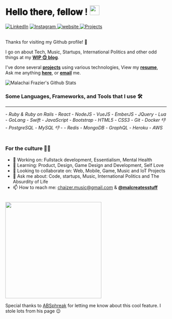 <h1>
  𝐇𝐞𝐥𝐥𝐨 𝐭𝐡𝐞𝐫𝐞, 𝐟𝐞𝐥𝐥𝐨𝐰 <nerds/>! <img src="https://github.com/malachaifrazier/malachaifrazier/blob/master/gifs/Hi.gif" width="30px">
</h1>

<a href="https://www.linkedin.com/in/malachaifrazier" target="_blank"><img src="https://img.shields.io/badge/LinkedIn-%230077B5.svg?&style=flat-square&logo=linkedin&logoColor=white" alt="LinkedIn"></a>
<a href="https://www.instagram.com/malcreatesstuff" target="_blank"><img src="https://img.shields.io/badge/Instagram-%23E4405F.svg?&style=flat-square&logo=instagram&logoColor=white" alt="Instagram"></a><!-- <a href="https://www.facebook.com/malachaifrazier0" target="_blank"><img src="https://img.shields.io/badge/Facebook-%231877F2.svg?&style=flat-square&logo=facebook&logoColor=white" alt="Facebook"></a> --><a href="http://www.malachai.xyz" target="_blank">
<img src="https://img.shields.io/static/v1?label=Website&message=malachai.xyz&color=%230076D6&style=flat-square&logo=internet-explorer&logoColor=%230076D6" alt="website"/>
</a>
<a href="http://www.malachai.xyz/works" target="_blank">
<img src="https://img.shields.io/badge/Projects-72-yellow?&style=flat-square" alt="Projects"/>
</a>

<br>
Thanks for visiting my Github profile! 👋
<br>

I go on about Tech, Music, Startups, International Politics and other odd things at my **[WIP 🙃 blog](https://malachai.xyz/blog)**.

I've done several **[projects](https://malachai.xyz/products)** using various technologies,
View my **[resume](https://docs.google.com/document/d/1Qnq8yRqk_GQ1NFosC_5SnIeUpgpm7UaJ373vQJyX1jQ/edit?usp=sharing)**,
Ask me anything **[here](https://github.com/malachaifrazier/malachaifrazier/issues/new)**,
or **[email](mailto:chaizer.music@gmail.com)** me.
<br>

<!-- Happy Coding, my peoples! 💪🏽 -->

<!-- <br> -->
<img src="https://github-readme-stats.vercel.app/api?username=malachaifrazier&show_icons=true&title_color=ffc857&icon_color=8ac926&text_color=daf7dc&bg_color=151515" alt="Malachai Frazier's Github Stats">
<br>

<h3>
  <strong>Some Languages, Frameworks, and Tools that I use 🛠️</strong>
</h3>

<hr/>
- <i>Ruby & Ruby on Rails</i>
- <i>React</i>
- <i>NodeJS</i>
- <i>VueJS</i>
- <i>EmberJS</i>
- <i>JQuery</i>
- <i>Lua</i>
- <i>GoLang</i>
- <i>Swift</i>
<!-- <hr/> -->
- <i>JavaScript</i>
- <i>Bootstrap</i>
- <i>HTML5</i>
- <i>CSS3</i>
- <i>Git</i>
<!-- <hr/> -->
- <i>Docker 👎</i>
- <i>PostgreSQL</i>
- <i>MySQL 👎</i>
- <i></i>
<!-- <hr/> -->
- <i>Redis</i>
- <i>MongoDB</i>
- <i>GraphQL</i>
- <i>Heroku</i>
- <i>AWS</i>

<div align="center"><br/></div>

<h3>
  <strong>For the culture 💪🏽</strong>
</h3>

- 🔭 Working on: Fullstack development, Essentialism, Mental Health
- 🌱 Learning: Product, Design, Game Design and Development, Self Love
- 👯 Looking to collaborate on: Web, Mobile, Game, Music and IoT Projects
- 💬 Ask me about: Code, startups, Music, International Politics and The Absurdity of Life
- 📫 How to reach me: chaizer.music@gmail.com &
**[@malcreatesstuff](https://x.com/malcreatesstuff)**

<br>
<img src="https://media.giphy.com/media/xT9IgG50Fb7Mi0prBC/giphy.gif" width="300">


Special thanks to [ABSphreak](https://www.github.com/absphreak) for letting me know about this cool feature.
I stole lots from his page 😉 
